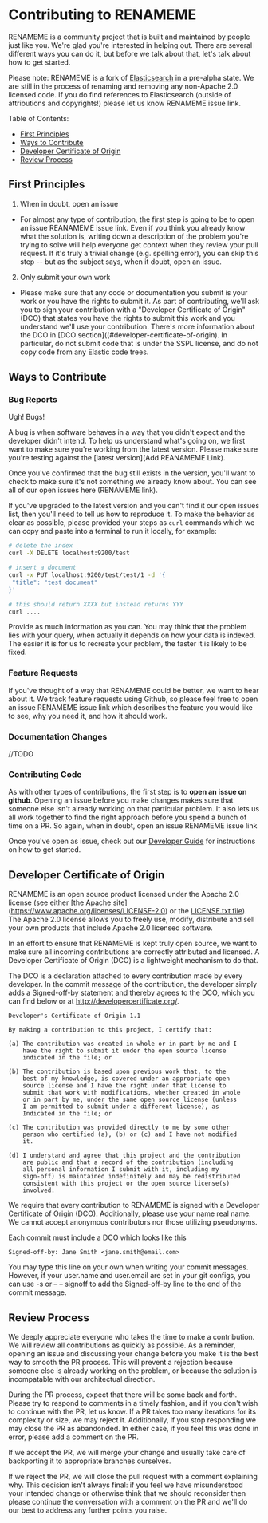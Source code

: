 Contributing to RENAMEME
=============================

RENAMEME is a community project that is built and maintained by people just like you.  We're glad you're interested in helping out.  There are several different ways you can do it, but before we talk about that, let's talk about how to get started.

Please note:  RENAMEME is a fork of [Elasticsearch](https://github.com/elastic/elasticsearch) in a pre-alpha state.  We are still in the process of renaming and removing any non-Apache 2.0 licensed code.  If you do find references to Elasticsearch (outside of attributions and copyrights!) please let us know RENAMEME issue link.   

Table of Contents:
- [First Principles](#first-principles)
- [Ways to Contribute](#ways-to-contribute)
- [Developer Certificate of Origin](#developer-certificate-of-origin)
- [Review Process](#review-process)


## First Principles

1. When in doubt, open an issue
* For almost any type of contribution, the first step is going to be to open an issue REANAMEME issue link.  Even if you think you already know what the solution is, writing down a description of the problem you're trying to solve will help everyone get context when they review your pull request.  If it's truly a trivial change (e.g. spelling error), you can skip this step -- but as the subject says, when it doubt, open an issue.

2. Only submit your own work
* Please make sure that any code or documentation you submit is your work or you have the rights to submit it.  As part of contributing, we'll ask you to sign your contribution with a "Developer Certificate of Origin" (DCO) that states you have the rights to submit this work and you understand we'll use your contribution.  There's more information about the DCO in [DCO section]((#developer-certificate-of-origin).   In particular, do not submit code that is under the SSPL license, and do not copy code from any Elastic code trees.

## Ways to Contribute

### Bug Reports

Ugh!  Bugs!

A bug is when  software behaves in a way that you didn't expect and the developer didn't intend.  To help us understand what's going on, we first want to make sure you're working from the latest version.  Please make sure you're testing against the [latest version](Add REANAMEME Link).

Once you've confirmed that the bug still exists in the version, you'll want to check to make sure it's not something we already know about.  You can see all of our open issues here (RENAMEME link).

If you've upgraded to the latest version and you can't find it our open issues list, then you'll need to tell us how to reproduce it.  To make the behavior as clear as possible, please provided your steps as `curl` commands which we can copy and paste into a terminal to run it locally, for example:

```sh
# delete the index
curl -X DELETE localhost:9200/test

# insert a document
curl -x PUT localhost:9200/test/test/1 -d '{
 "title": "test document"
}'

# this should return XXXX but instead returns YYY
curl ....
```

Provide as much information as you can. You may think that the problem lies with your query, when actually it depends on how your data is indexed. The easier it is for us to recreate your problem, the faster it is likely to be fixed.

### Feature Requests

If you've thought of a way that RENAMEME could be better, we want to hear about it.  We track feature requests using Github, so please feel free to open an issue  RENAMEME issue link which describes the feature you would like to see, why you need it, and how it should work.

### Documentation Changes

//TODO 

### Contributing Code

As with other types of contributions, the first step is to **open an issue on github**.  Opening an issue before you make changes makes sure that someone else isn't already working on that particular problem.  It also lets us all work together to find the right approach before you spend a bunch of time on a PR.  So again, when in doubt, open an issue RENAMEME issue link

Once you've open as issue, check out our [Developer Guide](./DEVELOPER_GUIDE.md) for instructions on how to get started. 

## Developer Certificate of Origin

RENAMEME is an open source product licensed under the Apache 2.0 license (see either [the Apache site] (https://www.apache.org/licenses/LICENSE-2.0) or the [LICENSE.txt file](./LICENSE.txt)).  The Apache 2.0 license allows you to freely use, modify, distribute and sell your own products that include Apache 2.0 licensed software. 

In an effort to ensure that RENAMEME is kept truly open source, we want to make sure all incoming contributions are correctly attributed and licensed. A Developer Certificate of Origin (DCO) is a lightweight mechanism to do that.

The DCO is a declaration attached to every contribution made by every developer. In the commit message of the contribution, the developer simply adds a Signed-off-by statement and thereby agrees to the DCO, which you can find below or at http://developercertificate.org/.

```
Developer's Certificate of Origin 1.1

By making a contribution to this project, I certify that:

(a) The contribution was created in whole or in part by me and I
    have the right to submit it under the open source license
    indicated in the file; or

(b) The contribution is based upon previous work that, to the
    best of my knowledge, is covered under an appropriate open
    source license and I have the right under that license to
    submit that work with modifications, whether created in whole
    or in part by me, under the same open source license (unless
    I am permitted to submit under a different license), as
    Indicated in the file; or

(c) The contribution was provided directly to me by some other
    person who certified (a), (b) or (c) and I have not modified
    it.

(d) I understand and agree that this project and the contribution
    are public and that a record of the contribution (including
    all personal information I submit with it, including my
    sign-off) is maintained indefinitely and may be redistributed
    consistent with this project or the open source license(s)
    involved.
 ```
We require that every contribution to RENAMEME is signed with a Developer Certificate of Origin (DCO).  Additionally, please use your name real name.  We cannot accept anonymous contributors nor those utilizing pseudonyms.
 
Each commit must include a DCO which looks like this

```
Signed-off-by: Jane Smith <jane.smith@email.com>
```
You may type this line on your own when writing your commit messages.  However, if your user.name and user.email are set in your git configs, you can use -s or – – signoff to add the Signed-off-by line to the end of the commit message.

## Review Process

We deeply appreciate everyone who takes the time to make a contribution.  We will review all contributions as quickly as possible.  As a reminder, opening an issue and discussing your change before you make it is the best way to smooth the PR process.  This will prevent a rejection because someone else is already working on the problem, or because the solution is incompatable with our architectual direction. 

During the PR process, expect that there will be some back and forth.  Please try to respond to comments in a timely fashion, and if you don't wish to continue with the PR, let us know.  If a PR takes too many iterations for its complexity or size, we may reject it.  Additionally, if you stop responding we may close the PR as abandonded.  In either case, if you feel this was done in error, please add a comment on the PR.   

If we accept the PR, we will merge your change and usually take care of backporting it to appropriate branches ourselves.

If we reject the PR, we will close the pull request with a comment explaining why. This decision isn't always final: if you feel we have
misunderstood your intended change or otherwise think that we should reconsider then please continue the conversation with a comment on the PR and
we'll do our best to address any further points you raise.
